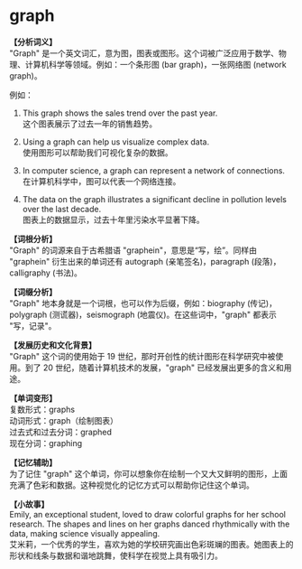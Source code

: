 # graph

**【分析词义】**  
"Graph" 是一个英文词汇，意为图，图表或图形。这个词被广泛应用于数学、物理、计算机科学等领域。例如：一个条形图 (bar graph)，一张网络图 (network graph)。

  

例如：

  

1.  This graph shows the sales trend over the past year.  
    这个图表展示了过去一年的销售趋势。
    
      
    
2.  Using a graph can help us visualize complex data.  
    使用图形可以帮助我们可视化复杂的数据。
    
      
    
3.  In computer science, a graph can represent a network of connections.  
    在计算机科学中，图可以代表一个网络连接。
    
      
    
4.  The data on the graph illustrates a significant decline in pollution levels over the last decade.  
    图表上的数据显示，过去十年里污染水平显著下降。
    
      
    

  

**【词根分析】**  
"Graph" 的词源来自于古希腊语 "graphein"，意思是“写，绘”。同样由 "graphein" 衍生出来的单词还有 autograph (亲笔签名)，paragraph (段落)，calligraphy (书法)。

  

**【词缀分析】**  
"Graph" 地本身就是一个词根，也可以作为后缀，例如：biography (传记)，polygraph (测谎器)，seismograph (地震仪)。在这些词中，"graph" 都表示 "写，记录"。

  

**【发展历史和文化背景】**  
"Graph" 这个词的使用始于 19 世纪，那时开创性的统计图形在科学研究中被使用。到了 20 世纪，随着计算机技术的发展，"graph" 已经发展出更多的含义和用途。

  

**【单词变形】**  
复数形式：graphs  
动词形式：graph（绘制图表）  
过去式和过去分词：graphed  
现在分词：graphing

  

**【记忆辅助】**  
为了记住 "graph" 这个单词，你可以想象你在绘制一个又大又鲜明的图形，上面充满了色彩和数据。这种视觉化的记忆方式可以帮助你记住这个单词。

  

**【小故事】**  
Emily, an exceptional student, loved to draw colorful graphs for her school research. The shapes and lines on her graphs danced rhythmically with the data, making science visually appealing.  
艾米莉，一个优秀的学生，喜欢为她的学校研究画出色彩斑斓的图表。她图表上的形状和线条与数据和谐地跳舞，使科学在视觉上具有吸引力。
